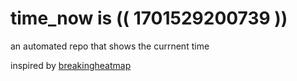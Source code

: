 # time_now is (( 1701529200739 ))

an automated repo that shows the currnent time

inspired by [breakingheatmap](https://github.com/breakingheatmap/breakingheatmap)